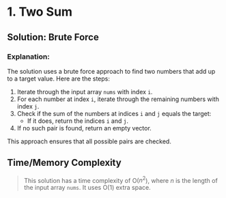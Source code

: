 # 1. Two Sum

## Solution: Brute Force

### Explanation:

The solution uses a brute force approach to find two numbers that add up to a target value. Here are the steps:

1. Iterate through the input array `nums` with index `i`.
2. For each number at index `i`, iterate through the remaining numbers with index `j`.
3. Check if the sum of the numbers at indices `i` and `j` equals the target:
   - If it does, return the indices `i` and `j`.
4. If no such pair is found, return an empty vector.

This approach ensures that all possible pairs are checked.

## Time/Memory Complexity

> This solution has a time complexity of O($n^2$), where $n$ is the length of the input array `nums`. It uses O(1) extra space.
